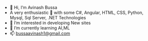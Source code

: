 - 👋 Hi, I’m Avinash Bussa
- A very enthusiastic 🐝 with some C#, Angular, HTML, CSS, Python, Mysql, Sql Server, .NET Technologies
- 👀 I’m interested in developing New sites 
- 🌱 I’m currently learning AI,ML
- 📫 bussaavinash1@gmail.com
<!---
avinashbussa1257/avinashbussa1257 is a ✨ special ✨ repository because its `README.md` (this file) appears on your GitHub profile.
You can click the Preview link to take a look at your changes.
--->
